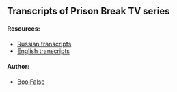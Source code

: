 
## Transcripts of Prison Break TV series

#### Resources:

- [Russian transcripts](https://prison-break-hdrezka.net/238-subtitles/1-season)
- [English transcripts](https://subdl.live/prison-break-season-1-subtitles/)

#### Author:

- [BoolFalse](https://boolfalse.com/)
